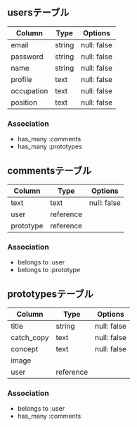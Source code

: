## usersテーブル

| Column      | Type   | Options     |
| ----------- | ------ | ------------|
| email       | string | null: false |
| password    | string | null: false |
| name        | string | null: false |
| profile     | text   | null: false |
| occupation  | text   | null: false |
| position    | text   | null: false |

### Association
- has_many :comments
- has_many :prototypes

## commentsテーブル

| Column      | Type      | Options     |
| ----------- | --------- | ------------|
| text        | text      | null: false |
| user        | reference |             |
| prototype   | reference |             |

### Association
- belongs to :user
- belongs to :prototype

## prototypesテーブル

| Column         | Type        | Options     |
| -------------- | ----------- | ------------|
| title          | string      | null: false |
| catch_copy     | text        | null: false |
| concept        | text        | null: false |
| image          |             |             |
| user           | reference   |             |

### Association
- belongs to :user
- has_many :comments